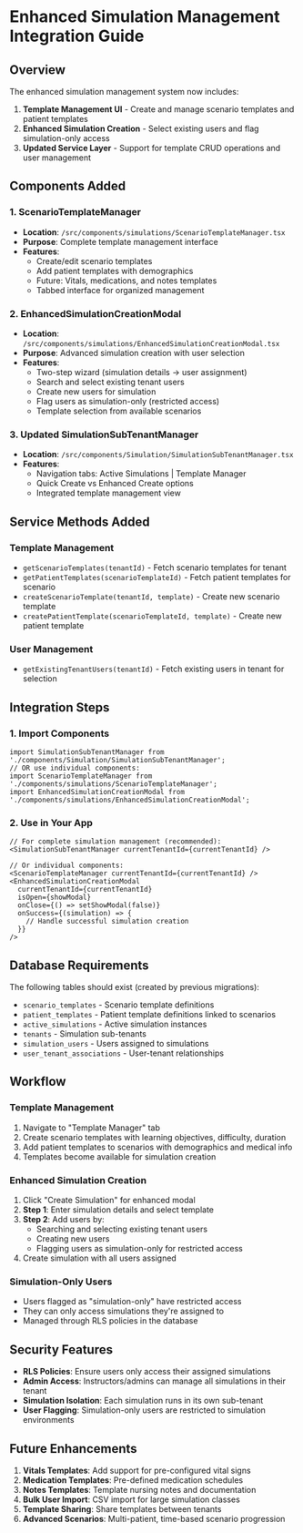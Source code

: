 # Enhanced Simulation Management Integration Guide

## Overview

The enhanced simulation management system now includes:

1. **Template Management UI** - Create and manage scenario templates and patient templates
2. **Enhanced Simulation Creation** - Select existing users and flag simulation-only access
3. **Updated Service Layer** - Support for template CRUD operations and user management

## Components Added

### 1. ScenarioTemplateManager
- **Location**: `/src/components/simulations/ScenarioTemplateManager.tsx`
- **Purpose**: Complete template management interface
- **Features**:
  - Create/edit scenario templates
  - Add patient templates with demographics
  - Future: Vitals, medications, and notes templates
  - Tabbed interface for organized management

### 2. EnhancedSimulationCreationModal
- **Location**: `/src/components/simulations/EnhancedSimulationCreationModal.tsx`
- **Purpose**: Advanced simulation creation with user selection
- **Features**:
  - Two-step wizard (simulation details → user assignment)
  - Search and select existing tenant users
  - Create new users for simulation
  - Flag users as simulation-only (restricted access)
  - Template selection from available scenarios

### 3. Updated SimulationSubTenantManager
- **Location**: `/src/components/Simulation/SimulationSubTenantManager.tsx`
- **Features**:
  - Navigation tabs: Active Simulations | Template Manager
  - Quick Create vs Enhanced Create options
  - Integrated template management view

## Service Methods Added

### Template Management
- `getScenarioTemplates(tenantId)` - Fetch scenario templates for tenant
- `getPatientTemplates(scenarioTemplateId)` - Fetch patient templates for scenario
- `createScenarioTemplate(tenantId, template)` - Create new scenario template
- `createPatientTemplate(scenarioTemplateId, template)` - Create new patient template

### User Management
- `getExistingTenantUsers(tenantId)` - Fetch existing users in tenant for selection

## Integration Steps

### 1. Import Components
```tsx
import SimulationSubTenantManager from './components/Simulation/SimulationSubTenantManager';
// OR use individual components:
import ScenarioTemplateManager from './components/simulations/ScenarioTemplateManager';
import EnhancedSimulationCreationModal from './components/simulations/EnhancedSimulationCreationModal';
```

### 2. Use in Your App
```tsx
// For complete simulation management (recommended):
<SimulationSubTenantManager currentTenantId={currentTenantId} />

// Or individual components:
<ScenarioTemplateManager currentTenantId={currentTenantId} />
<EnhancedSimulationCreationModal 
  currentTenantId={currentTenantId}
  isOpen={showModal}
  onClose={() => setShowModal(false)}
  onSuccess={(simulation) => {
    // Handle successful simulation creation
  }}
/>
```

## Database Requirements

The following tables should exist (created by previous migrations):
- `scenario_templates` - Scenario template definitions
- `patient_templates` - Patient template definitions linked to scenarios
- `active_simulations` - Active simulation instances
- `tenants` - Simulation sub-tenants
- `simulation_users` - Users assigned to simulations
- `user_tenant_associations` - User-tenant relationships

## Workflow

### Template Management
1. Navigate to "Template Manager" tab
2. Create scenario templates with learning objectives, difficulty, duration
3. Add patient templates to scenarios with demographics and medical info
4. Templates become available for simulation creation

### Enhanced Simulation Creation
1. Click "Create Simulation" for enhanced modal
2. **Step 1**: Enter simulation details and select template
3. **Step 2**: Add users by:
   - Searching and selecting existing tenant users
   - Creating new users
   - Flagging users as simulation-only for restricted access
4. Create simulation with all users assigned

### Simulation-Only Users
- Users flagged as "simulation-only" have restricted access
- They can only access simulations they're assigned to
- Managed through RLS policies in the database

## Security Features

- **RLS Policies**: Ensure users only access their assigned simulations
- **Admin Access**: Instructors/admins can manage all simulations in their tenant
- **Simulation Isolation**: Each simulation runs in its own sub-tenant
- **User Flagging**: Simulation-only users are restricted to simulation environments

## Future Enhancements

1. **Vitals Templates**: Add support for pre-configured vital signs
2. **Medication Templates**: Pre-defined medication schedules
3. **Notes Templates**: Template nursing notes and documentation
4. **Bulk User Import**: CSV import for large simulation classes
5. **Template Sharing**: Share templates between tenants
6. **Advanced Scenarios**: Multi-patient, time-based scenario progression